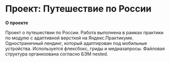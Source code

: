 # Проект: Путешествие по России



**О проекте**

Проект о путешествии по России. Работа выполнена в рамках практики по модулю с адаптивной версткой на Яндекс.Практикуме.
Одностраничный лендинг, который адаптирован под мобильные устройства. Используется флексбокс, гриды и медиазапросы. Файловая структура организована согласно БЭМ nested.
